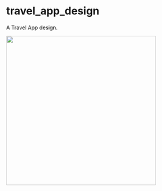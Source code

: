 # travel_app_design

A Travel App design.

<img src="https://github.com/bryantwilliam/travel_app_design/blob/master/screen_recording.gif" width="400"/>